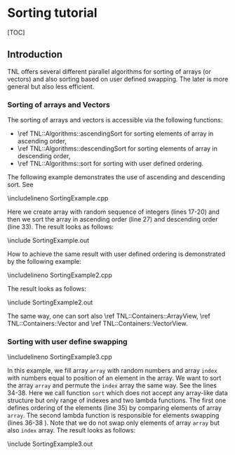# Sorting tutorial

[TOC]

## Introduction

TNL offers several different parallel algorithms for sorting of arrays (or vectors) and also sorting based on user defined swapping. The later is more general but also less efficient.

### Sorting of arrays and Vectors

The sorting of arrays and vectors is accessible via the following functions:

* \ref TNL::Algorithms::ascendingSort for sorting elements of array in ascending order,
* \ref TNL::Algorithms::descendingSort for sorting elements of array in descending order,
* \ref TNL::Algorithms::sort for sorting with user defined ordering.

The following example demonstrates the use of ascending and descending sort. See

\includelineno SortingExample.cpp

Here we create array with random sequence of integers (lines 17-20) and then we sort the array in ascending order (line 27) and descending order (line 33). The result looks as follows:

\include SortingExample.out


How to achieve the same result with user defined ordering is demonstrated by the following example:

\includelineno SortingExample2.cpp

The result looks as follows:

\include SortingExample2.out

The same way, one can sort also \ref TNL::Containers::ArrayView, \ref TNL::Containers::Vector and \ref TNL::Containers::VectorView.

### Sorting with user define swapping


\includelineno SortingExample3.cpp

In this example, we fill array `array` with random numbers and array `index` with numbers equal to position of an element in the array. We want to sort the array `array` and permute the `index` array the same way. See the lines 34-38. Here we call function `sort` which does not accept any array-like data structure but only range of indexes and two lambda functions. The first one defines ordering of the elements (line 35) by comparing elements of array `array`. The second lambda function is responsible for elements swapping (lines 36-38 ). Note that we do not swap only elements of array `array` but also `index` array. The result looks as follows:

\include SortingExample3.out
